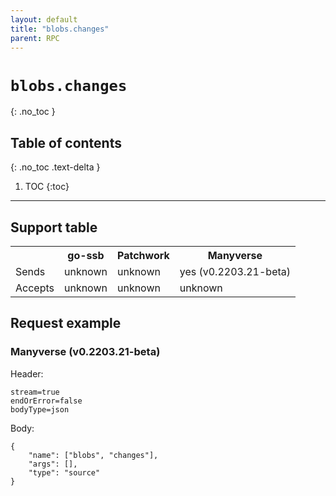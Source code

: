 ```yaml
---
layout: default
title: "blobs.changes"
parent: RPC
---
```


# `blobs.changes`
{: .no_toc }

## Table of contents
{: .no_toc .text-delta }

1. TOC
{:toc}

---

## Support table

<table>
<tr>
    <th></th>
    <th>go-ssb</th>
    <th>Patchwork</th>
    <th>Manyverse</th>
</tr>

<tr>
    <td>Sends</td>
    <td>unknown</td>
    <td>unknown</td>
    <td>yes (v0.2203.21-beta)</td>
</tr>

<tr>
    <td>Accepts</td>
    <td>unknown</td>
    <td>unknown</td>
    <td>unknown</td>
</tr>

</table>

## Request example

### Manyverse (v0.2203.21-beta)

Header:

    stream=true
    endOrError=false
    bodyType=json

Body: 

    {
        "name": ["blobs", "changes"],
        "args": [],
        "type": "source"
    }

